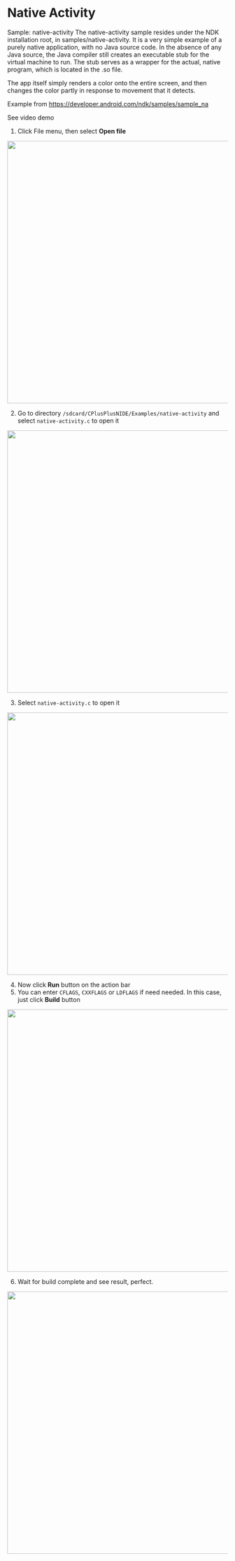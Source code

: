 # Native Activity

Sample: native-activity
The native-activity sample resides under the NDK installation root, in samples/native-activity. It is a very simple example of a purely native application, with no Java source code. In the absence of any Java source, the Java compiler still creates an executable stub for the virtual machine to run. The stub serves as a wrapper for the actual, native program, which is located in the .so file.

The app itself simply renders a color onto the entire screen, and then changes the color partly in response to movement that it detects.

Example from https://developer.android.com/ndk/samples/sample_na

See video demo

1. Click File menu, then select **Open file**
<img src="https://github.com/tranleduy2000/c_cpp_compiler/blob/master/wiki/native_activity/images/Screenshot_20180608-025406_CPP%20N-IDE.jpg" width="600"/>

2. Go to directory ``/sdcard/CPlusPlusNIDE/Examples/native-activity`` and select ``native-activity.c`` to open it
<img src="https://github.com/tranleduy2000/c_cpp_compiler/blob/master/wiki/native_activity/images/Screenshot_20180608-025432_CPP%20N-IDE.jpg" width="600"/>

3. Select ``native-activity.c`` to open it
<img src="https://github.com/tranleduy2000/c_cpp_compiler/blob/master/wiki/native_activity/images/Screenshot_20180608-025627_CPP%20N-IDE.jpg" width="600"/>

4. Now click **Run** button on the action bar
5. You can enter ``CFLAGS``, ``CXXFLAGS`` or ``LDFLAGS`` if need needed. In this case, just click **Build** button
<img src="https://github.com/tranleduy2000/c_cpp_compiler/blob/master/wiki/native_activity/images/Screenshot_20180608-030204_CPP%20N-IDE.jpg" width="600"/>

6. Wait for build complete and see result, perfect.
<img src="https://github.com/tranleduy2000/c_cpp_compiler/blob/master/wiki/native_activity/images/Screenshot_20180608-025751_CPP%20N-IDE.jpg" width="600"/>


